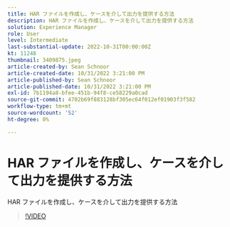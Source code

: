 ```yaml
---
title: HAR ファイルを作成し、ケースを介して出力を提供する方法
description: HAR ファイルを作成し、ケースを介して出力を提供する方法
solution: Experience Manager
role: User
level: Intermediate
last-substantial-update: 2022-10-31T00:00:00Z
kt: 11248
thumbnail: 3409875.jpeg
article-created-by: Sean Schnoor
article-created-date: 10/31/2022 3:21:00 PM
article-published-by: Sean Schnoor
article-published-date: 10/31/2022 3:21:00 PM
exl-id: 7b1194a8-bfee-451b-94f8-ce58229a0cad
source-git-commit: 4702b69f883128bf305ec64f012ef01903f3f582
workflow-type: tm+mt
source-wordcount: '52'
ht-degree: 0%

---
```


# HAR ファイルを作成し、ケースを介して出力を提供する方法

HAR ファイルを作成し、ケースを介して出力を提供する方法

>[!VIDEO](https://video.tv.adobe.com/v/3409875/?quality=12&learn=on)
